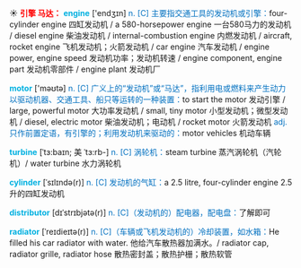 ☀ <font color="red">**引擎 马达：**</font>
<font color="sky blue">**engine**</font> ['endӡɪn] 
<font color="#0070c0">n. [C] 主要指交通工具的发动机或引擎：</font>four-cylinder engine 四缸发动机 / a 580-horsepower engine 一台580马力的发动机 / diesel engine 柴油发动机 / internal-combustion engine 内燃发动机 / aircraft, rocket engine 飞机发动机；火箭发动机 / car engine 汽车发动机 / engine power, engine speed 发动机功率；发动机转速 / engine component, engine part 发动机零部件 / engine plant 发动机厂 

<font color="sky blue">**motor**</font> ['məʊtə] 
<font color="#0070c0">n. [C] 广义上的“发动机”或“马达”，指利用电或燃料来产生动力以驱动机器、交通工具、船只等运转的一种装置：</font>to start the motor 发动引擎 / large, powerful motor 大功率发动机 / small, tiny motor 小型发动机；微型发动机 / diesel, electric motor 柴油发动机；电动机 / rocket motor 火箭发动机 <font color="#0070c0">adj. 只作前置定语，有引擎的；利用发动机来驱动的：</font>motor vehicles 机动车辆
           
<font color="sky blue">**turbine**</font> [ˈtɜ:baɪn; 美 ˈtɜ:rb-]
<font color="#0070c0">n. [C] 涡轮机：</font>steam turbine 蒸汽涡轮机（汽轮机）/ water turbine 水力涡轮机
          
<font color="sky blue">**cylinder**</font> [ˈsɪlɪndə(r)]
<font color="#0070c0">n. [C] 发动机的气缸：</font>a 2.5 litre, four-cylinder engine 2.5升的四缸发动机
           
<font color="sky blue">**distributor**</font> [dɪˈstrɪbjətə(r)]
<font color="#0070c0">n. [C]（发动机的）配电器，配电盘：</font>了解即可
           
<font color="sky blue">**radiator**</font> [ˈreɪdieɪtə(r)]
<font color="#0070c0">n. [C]（车辆或飞机发动机的）冷却装置，如水箱：</font>He filled his car radiator with water. 他给汽车散热器加满水。/ radiator cap, radiator grille, radiator hose 散热密封盖；散热护栅；散热软管

